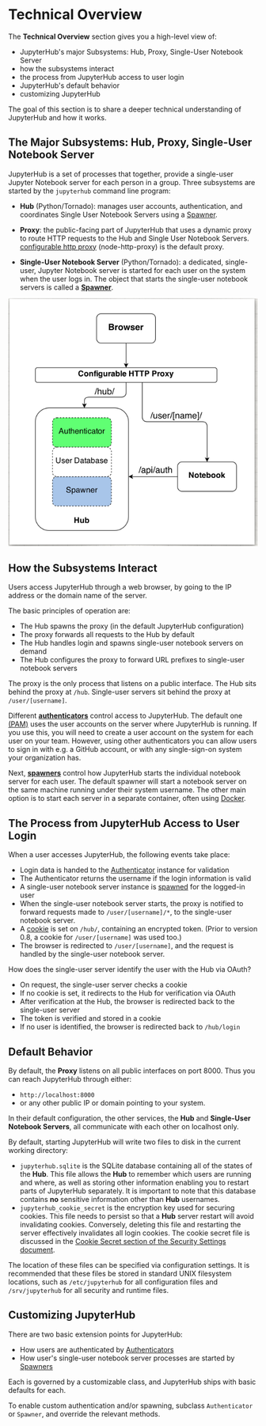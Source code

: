 # Technical Overview

The **Technical Overview** section gives you a high-level view of:

- JupyterHub's major Subsystems: Hub, Proxy, Single-User Notebook Server
- how the subsystems interact
- the process from JupyterHub access to user login
- JupyterHub's default behavior
- customizing JupyterHub

The goal of this section is to share a deeper technical understanding of
JupyterHub and how it works.

## The Major Subsystems: Hub, Proxy, Single-User Notebook Server

JupyterHub is a set of processes that together, provide a single-user Jupyter
Notebook server for each person in a group. Three subsystems are started
by the `jupyterhub` command line program:

- **Hub** (Python/Tornado): manages user accounts, authentication, and
  coordinates Single User Notebook Servers using a [Spawner](./spawners.md).

- **Proxy**: the public-facing part of JupyterHub that uses a dynamic proxy
  to route HTTP requests to the Hub and Single User Notebook Servers.
  [configurable http proxy](https://github.com/jupyterhub/configurable-http-proxy)
  (node-http-proxy) is the default proxy.

- **Single-User Notebook Server** (Python/Tornado): a dedicated,
  single-user, Jupyter Notebook server is started for each user on the system
  when the user logs in. The object that starts the single-user notebook
  servers is called a **[Spawner](./spawners.md)**.

![JupyterHub subsystems](../images/jhub-parts.png)

## How the Subsystems Interact

Users access JupyterHub through a web browser, by going to the IP address or
the domain name of the server.

The basic principles of operation are:

- The Hub spawns the proxy (in the default JupyterHub configuration)
- The proxy forwards all requests to the Hub by default
- The Hub handles login and spawns single-user notebook servers on demand
- The Hub configures the proxy to forward URL prefixes to single-user notebook
  servers

The proxy is the only process that listens on a public interface. The Hub sits
behind the proxy at `/hub`. Single-user servers sit behind the proxy at
`/user/[username]`.

Different **[authenticators](./authenticators.md)** control access
to JupyterHub. The default one [(PAM)](https://en.wikipedia.org/wiki/Pluggable_authentication_module) uses the user accounts on the server where
JupyterHub is running. If you use this, you will need to create a user account
on the system for each user on your team. However, using other authenticators you can
allow users to sign in with e.g. a GitHub account, or with any single-sign-on
system your organization has.

Next, **[spawners](./spawners.md)** control how JupyterHub starts
the individual notebook server for each user. The default spawner will
start a notebook server on the same machine running under their system username.
The other main option is to start each server in a separate container, often using [Docker](https://jupyterhub-dockerspawner.readthedocs.io/en/latest/).

## The Process from JupyterHub Access to User Login

When a user accesses JupyterHub, the following events take place:

- Login data is handed to the [Authenticator](./authenticators.md) instance for
  validation
- The Authenticator returns the username if the login information is valid
- A single-user notebook server instance is [spawned](./spawners.md) for the
  logged-in user
- When the single-user notebook server starts, the proxy is notified to forward
  requests made to `/user/[username]/*`, to the single-user notebook server.
- A [cookie](https://en.wikipedia.org/wiki/HTTP_cookie) is set on `/hub/`, containing an encrypted token. (Prior to version
  0.8, a cookie for `/user/[username]` was used too.)
- The browser is redirected to `/user/[username]`, and the request is handled by
  the single-user notebook server.

How does the single-user server identify the user with the Hub via OAuth?

- On request, the single-user server checks a cookie
- If no cookie is set, it redirects to the Hub for verification via OAuth
- After verification at the Hub, the browser is redirected back to the
  single-user server
- The token is verified and stored in a cookie
- If no user is identified, the browser is redirected back to `/hub/login`

## Default Behavior

By default, the **Proxy** listens on all public interfaces on port 8000.
Thus you can reach JupyterHub through either:

- `http://localhost:8000`
- or any other public IP or domain pointing to your system.

In their default configuration, the other services, the **Hub** and
**Single-User Notebook Servers**, all communicate with each other on localhost
only.

By default, starting JupyterHub will write two files to disk in the current
working directory:

- `jupyterhub.sqlite` is the SQLite database containing all of the states of the
  **Hub**. This file allows the **Hub** to remember which users are running and
  where, as well as storing other information enabling you to restart parts of
  JupyterHub separately. It is important to note that this database contains
  **no** sensitive information other than **Hub** usernames.
- `jupyterhub_cookie_secret` is the encryption key used for securing cookies.
  This file needs to persist so that a **Hub** server restart will avoid
  invalidating cookies. Conversely, deleting this file and restarting the server
  effectively invalidates all login cookies. The cookie secret file is discussed
  in the [Cookie Secret section of the Security Settings document](../getting-started/security-basics.rst).

The location of these files can be specified via configuration settings. It is
recommended that these files be stored in standard UNIX filesystem locations,
such as `/etc/jupyterhub` for all configuration files and `/srv/jupyterhub` for
all security and runtime files.

## Customizing JupyterHub

There are two basic extension points for JupyterHub:

- How users are authenticated by [Authenticators](./authenticators.md)
- How user's single-user notebook server processes are started by
  [Spawners](./spawners.md)

Each is governed by a customizable class, and JupyterHub ships with basic
defaults for each.

To enable custom authentication and/or spawning, subclass `Authenticator` or
`Spawner`, and override the relevant methods.
